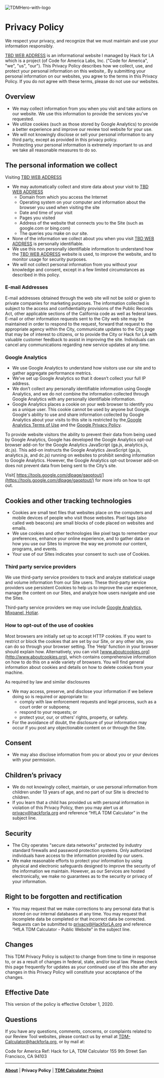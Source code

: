 ![TDMHero-with-logo](https://user-images.githubusercontent.com/37763229/111249112-68045580-85c8-11eb-8038-a09a53133762.png)

# Privacy Policy
We respect your privacy, and recognize that we must maintain and use your information responsibly.

<span style="text-decoration:underline;">TBD WEB ADDRESS</span> is an informational website l managed by Hack for LA which is a project (of Code for America Labs, Inc. ("Code for America", "we", "us", "our"). This Privacy Policy describes how we collect, use, and protect your personal information on this website[ ](https://311-data.org). By submitting your personal information on our websites, you agree to the terms in this Privacy Policy. If you do not agree with these terms, please do not use our websites.


## Overview
*   We may collect information from you when you visit and take actions on our website. We use this information to provide the services you've requested.
*   We utilize cookies (such as those stored by Google Analytics) to provide a better experience and improve our review tool website for your use.
*   We will not knowingly disclose or sell your personal information to any third party, except as provided in this privacy policy.
*   Protecting your personal information is extremely important to us and we take all reasonable measures to do so.


## The personal information we collect
Visiting <span style="text-decoration:underline;">TBD WEB ADDRESS</span>

*   We may automatically collect and store data about your visit to <span style="text-decoration:underline;">TBD WEB ADDRESS</span>
    *   Domain from which you access the Internet
    *   Operating system on your computer and information about the browser you used when visiting the site
    *   Date and time of your visit
    *   Pages you visited
    *   Address of the website that connects you to the Site (such as google.com or bing.com)
    *   The queries you make on our site.
*   None of the information we collect about you when you visit <span style="text-decoration:underline;">TBD WEB ADDRESS</span> is personally identifiable.
*   We use this non personally identifiable information to understand how the <span style="text-decoration:underline;">TBD WEB ADDRESS</span> website is used, to improve the website, and to monitor usage for security purposes.
*   We will not collect personal information from you without your knowledge and consent, except in a few limited circumstances as described in this policy.


### E-mail Addresses
E-mail addresses obtained through the web site will not be sold or given to private companies for marketing purposes. The information collected is subject to the access and confidentiality provisions of the Public Records Act, other applicable sections of the California code as well as federal laws. E-mail or other information requests sent to the City web site may be maintained in order to respond to the request, forward that request to the appropriate agency within the City, communicate updates to the City page that may be of interest to citizens, or to provide the City or Hack for LA with valuable customer feedback to assist in improving the site. Individuals can cancel any communications regarding new service updates at any time.


### Google Analytics
*   We use Google Analytics to understand how visitors use our site and to gather aggregate performance metrics.
*   We’ve set up Google Analytics so that it doesn’t collect your full IP address.
*   We don’t collect any personally identifiable information using Google Analytics, and we do not combine the information collected through Google Analytics with any personally identifiable information.
*   Google Analytics places a cookie on your web browser to identify you as a unique user. This cookie cannot be used by anyone but Google. Google's ability to use and share information collected by Google Analytics about your visits to this site is restricted by the[ Google Analytics Terms of Use](http://www.google.com/analytics/terms/us.html) and the [Google Privacy Policy](http://www.google.com/policies/privacy/).

To provide website visitors the ability to prevent their data from being used by Google Analytics, Google has developed the Google Analytics opt-out browser add-on for the Google Analytics JavaScript (ga.js, analytics.js, dc.js). This add-on instructs the Google Analytics JavaScript (ga.js, analytics.js, and dc.js) running on websites to prohibit sending information to Google Analytics. However, the Google Analytics opt-out browser add-on does not prevent data from being sent to the City’s site.

Visit[ https://tools.google.com/dlpage/gaoptout/](https://tools.google.com/dlpage/gaoptout/) for more info on how to opt out.

## Cookies and other tracking technologies
*   Cookies are small text files that websites place on the computers and mobile devices of people who visit those websites. Pixel tags (also called web beacons) are small blocks of code placed on websites and emails.
*   We use cookies and other technologies like pixel tags to remember your preferences, enhance your online experience, and to gather data on how you use our Sites to improve the way we promote our content, programs, and events.
*   Your use of our Sites indicates your consent to such use of Cookies.

### Third party service providers
We use third-party service providers to track and analyze statistical usage and volume information from our Site users. These third-party service providers use persistent Cookies to help us to improve the user experience, manage the content on our Sites, and analyze how users navigate and use the Sites.

Third-party service providers we may use include [Google Analytics](https://analytics.google.com/),[ Mixpanel](https://mixpanel.com/),[ Hotjar](https://www.hotjar.com/).

### How to opt-out of the use of cookies
Most browsers are initially set up to accept HTTP cookies. If you want to restrict or block the cookies that are set by our Site, or any other site, you can do so through your browser setting. The ‘Help’ function in your browser should explain how. Alternatively, you can visit [www.aboutcookies.org](http://www.aboutcookies.org), which contains comprehensive information on how to do this on a wide variety of browsers. You will find general information about cookies and details on how to delete cookies from your machine.

As required by law and similar disclosures
*   We may access, preserve, and disclose your information if we believe doing so is required or appropriate to:
    *   comply with law enforcement requests and legal process, such as a court order or subpoena;
    *   respond to your requests; or
    *   protect your, our, or others’ rights, property, or safety.
*   For the avoidance of doubt, the disclosure of your information may occur if you post any objectionable content on or through the Site.

## Consent
*   We may also disclose information from you or about you or your devices with your permission.

## Children’s privacy
*   We do not knowingly collect, maintain, or use personal information from children under 13 years of age, and no part of our Site is directed to children.
*   If you learn that a child has provided us with personal information in violation of this Privacy Policy, then you may alert us at [privacy@hackforla.org](mailto:privacy@hackforla.org) and reference “HfLA TDM Calculator” in the subject line.

## Security
*   The City operates "secure data networks" protected by industry standard firewalls and password protection systems. Only authorized individuals have access to the information provided by our users.
*   We make reasonable efforts to protect your information by using physical and electronic safeguards designed to improve the security of the information we maintain. However, as our Services are hosted electronically, we make no guarantees as to the security or privacy of your information.

## Right to be forgotten and rectification
*   You may request that we make corrections to any personal data that is stored on our internal databases at any time. You may request that incomplete data be completed or that incorrect data be corrected. Requests can be submitted to [privacy@HackforLA.org](mailto:privacy@HackforLa.org) and reference “HfLA TDM Calculator - Public Website” in the subject line.

## Changes
This TDM Privacy Policy is subject to change from time to time in response to, or as a result of changes in federal, state, and/or local law. Please check this page frequently for updates as your continued use of this site after any changes in this Privacy Policy will constitute your acceptance of the changes.

## Effective Date
This version of the policy is effective October 1, 2020.

## Questions
If you have any questions, comments, concerns, or complaints related to our Review Tool websites, please contact us by email at TDM-Calculator@hackforla.org, or by mail at:

Code for America
Ref: Hack for LA, TDM Calculator
155 9th Street
San Francisco, CA 94103

___

[**About**](README.md)  |  **Privacy Policy** |  [**TDM Calculator Project**](https://www.hackforla.org/projects/tdm-calculator)
